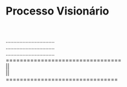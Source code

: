 # Processo Visionário
<br><br>
................................<br>
................................<br>
................................<br>
=================================<br>
||<br>
||<br>
================================<br>
